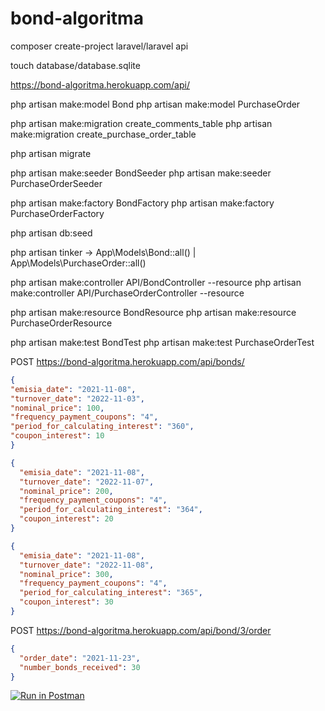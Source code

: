 # bond-algoritma
composer create-project laravel/laravel api

touch database/database.sqlite

https://bond-algoritma.herokuapp.com/api/

php artisan make:model Bond
php artisan make:model PurchaseOrder

php artisan make:migration create_comments_table
php artisan make:migration create_purchase_order_table

php artisan migrate

php artisan make:seeder BondSeeder
php artisan make:seeder PurchaseOrderSeeder

php artisan make:factory BondFactory
php artisan make:factory PurchaseOrderFactory

php artisan db:seed

php artisan tinker -> App\Models\Bond::all() | App\Models\PurchaseOrder::all()


php artisan make:controller API/BondController --resource
php artisan make:controller API/PurchaseOrderController --resource

php artisan make:resource BondResource
php artisan make:resource PurchaseOrderResource


php artisan make:test BondTest
php artisan make:test PurchaseOrderTest


POST https://bond-algoritma.herokuapp.com/api/bonds/
```json
{
"emisia_date": "2021-11-08",
"turnover_date": "2022-11-03",
"nominal_price": 100,
"frequency_payment_coupons": "4",
"period_for_calculating_interest": "360",
"coupon_interest": 10
}

{
  "emisia_date": "2021-11-08",
  "turnover_date": "2022-11-07",
  "nominal_price": 200,
  "frequency_payment_coupons": "4",
  "period_for_calculating_interest": "364",
  "coupon_interest": 20
}

{
  "emisia_date": "2021-11-08",
  "turnover_date": "2022-11-08",
  "nominal_price": 300,
  "frequency_payment_coupons": "4",
  "period_for_calculating_interest": "365",
  "coupon_interest": 30
}
```

POST https://bond-algoritma.herokuapp.com/api/bond/3/order
```json
{
  "order_date": "2021-11-23",
  "number_bonds_received": 30
}
```

[![Run in Postman](https://run.pstmn.io/button.svg)](https://documenter.getpostman.com/view/1965733/Uz5NiDCK)